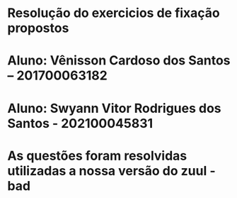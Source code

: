 # Resolução do exercicios de fixação propostos
# Aluno: Vênisson Cardoso dos Santos – 201700063182
# Aluno: Swyann Vitor Rodrigues dos Santos - 202100045831

# As questões foram resolvidas utilizadas a nossa versão do zuul - bad
